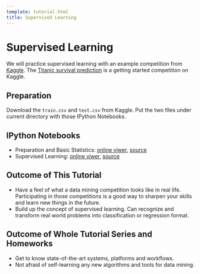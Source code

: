```yaml
---
template: tutorial.html
title: Supervised Learning
---
```


# Supervised Learning

We will practice supervised learning with an example competition from [Kaggle](http://www.kaggle.com/).
The [Titanic survival prediction](http://www.kaggle.com/c/titanic-gettingStarted/) 
is a getting started competition on Kaggle.

## Preparation

Download the `train.csv` and `test.csv` from Kaggle.
Put the two files under current directory with those IPython Notebooks.

## IPython Notebooks

   * Preparation and Basic Statistics:
   [online viwer]({{site.nbviewer_prefix}}/t12-kaggle/Preparation-and-Basic-Statistics.ipynb),
   [source](Preparation-and-Basic-Statistics.ipynb)
   * Supervised Learning:
   [online viwer]({{site.nbviewer_prefix}}/t12-kaggle/Supervised-Learning.ipynb),
   [source](Supervised-Learning.ipynb)

## Outcome of This Tutorial

   * Have a feel of what a data mining competition looks like in real life.
   Participating in those competitions is a good way to sharpen your skills and learn new things in the future.
   * Build up the concept of supervised learning.
   Can recognize and transform real world problems into classification or regression format.

## Outcome of Whole Tutorial Series and Homeworks

   * Get to know state-of-the-art systems, platforms and workflows.
   * Not afraid of self-learning any new algorithms and tools for data mining.
